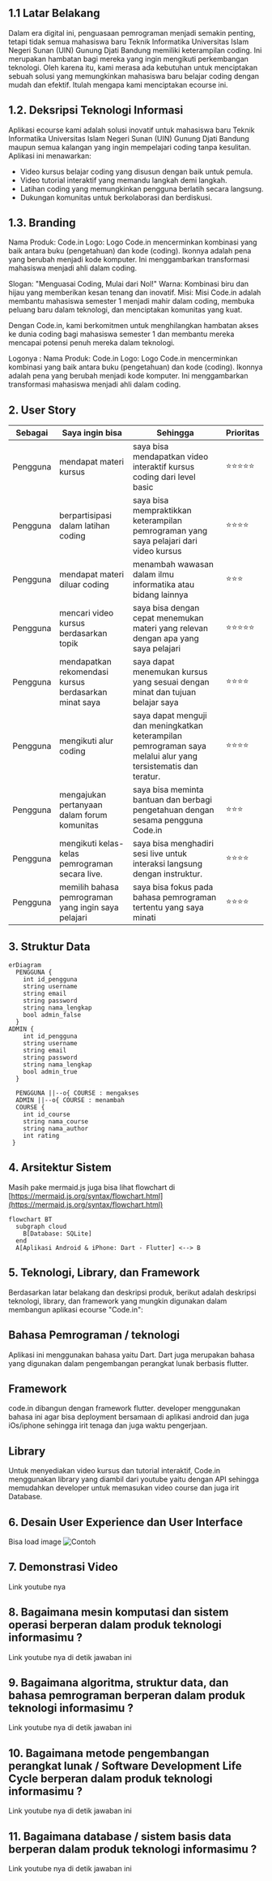 ## 1.1 Latar Belakang
Dalam era digital ini, penguasaan pemrograman menjadi semakin penting, tetapi tidak semua mahasiswa baru Teknik Informatika Universitas Islam Negeri Sunan (UIN) Gunung Djati Bandung memiliki keterampilan coding. Ini merupakan hambatan bagi mereka yang ingin mengikuti perkembangan teknologi. Oleh karena itu, kami merasa ada kebutuhan untuk menciptakan sebuah solusi yang memungkinkan mahasiswa baru belajar coding dengan mudah dan efektif. Itulah mengapa kami menciptakan ecourse ini.

## 1.2. Deksripsi Teknologi Informasi
Aplikasi ecourse kami adalah solusi inovatif untuk mahasiswa baru Teknik Informatika Universitas Islam Negeri Sunan (UIN) Gunung Djati Bandung maupun semua kalangan yang ingin mempelajari coding tanpa kesulitan. Aplikasi ini menawarkan:
- Video kursus belajar coding yang disusun dengan baik untuk pemula.
- Video tutorial interaktif yang memandu langkah demi langkah.
- Latihan coding yang memungkinkan pengguna berlatih secara langsung. 
- Dukungan komunitas untuk berkolaborasi dan berdiskusi.

## 1.3. Branding
Nama Produk: Code.in
Logo: Logo Code.in mencerminkan kombinasi yang baik antara buku (pengetahuan) dan kode (coding). Ikonnya adalah pena yang berubah menjadi kode komputer. Ini menggambarkan transformasi mahasiswa menjadi ahli dalam coding.

Slogan: "Menguasai Coding, Mulai dari Nol!"
Warna: Kombinasi biru dan hijau yang memberikan kesan tenang dan inovatif.
Misi: Misi Code.in adalah membantu mahasiswa semester 1 menjadi mahir dalam coding, membuka peluang baru dalam teknologi, dan menciptakan komunitas yang kuat.

Dengan Code.in, kami berkomitmen untuk menghilangkan hambatan akses ke dunia coding bagi mahasiswa semester 1 dan membantu mereka mencapai potensi penuh mereka dalam teknologi.

Logonya :
Nama Produk: Code.in
Logo: Logo Code.in mencerminkan kombinasi yang baik antara buku (pengetahuan) dan kode (coding). Ikonnya adalah pena yang berubah menjadi kode komputer. Ini menggambarkan transformasi mahasiswa menjadi ahli dalam coding.


## 2. User Story

Sebagai | Saya ingin bisa | Sehingga | Prioritas
---|---|---|---
Pengguna | mendapat materi kursus | saya bisa mendapatkan video interaktif kursus coding dari level basic | ⭐⭐⭐⭐⭐
Pengguna | berpartisipasi dalam latihan coding | saya bisa mempraktikkan keterampilan pemrograman yang saya pelajari dari video kursus | ⭐⭐⭐⭐
Pengguna | mendapat materi diluar coding | menambah wawasan dalam ilmu informatika atau bidang lainnya | ⭐⭐⭐
Pengguna | mencari video kursus berdasarkan topik | saya bisa dengan cepat menemukan materi yang relevan dengan apa yang saya pelajari | ⭐⭐⭐⭐⭐
Pengguna | mendapatkan rekomendasi kursus berdasarkan minat saya | saya dapat menemukan kursus yang sesuai dengan minat dan tujuan belajar saya | ⭐⭐⭐⭐
Pengguna | mengikuti alur coding | saya dapat menguji dan meningkatkan keterampilan pemrograman saya melalui alur yang tersistematis dan teratur. | ⭐⭐⭐⭐
Pengguna | mengajukan pertanyaan dalam forum komunitas | saya bisa meminta bantuan dan berbagi pengetahuan dengan sesama pengguna Code.in | ⭐⭐⭐
Pengguna | mengikuti kelas-kelas pemrograman secara live. | saya bisa menghadiri sesi live untuk interaksi langsung dengan instruktur. | ⭐⭐⭐⭐
Pengguna | memilih bahasa pemrograman yang ingin saya pelajari | saya bisa fokus pada bahasa pemrograman tertentu yang saya minati | ⭐⭐⭐⭐


## 3. Struktur Data

```mermaid
erDiagram
  PENGGUNA {
    int id_pengguna
    string username
    string email
    string password
    string nama_lengkap
    bool admin_false
  }
ADMIN {
    int id_pengguna
    string username
    string email
    string password
    string nama_lengkap
    bool admin_true
  }

  PENGGUNA ||--o{ COURSE : mengakses
  ADMIN ||--o{ COURSE : menambah
  COURSE {
    int id_course
    string nama_course
    string nama_author 
    int rating
 } 
```

## 4. Arsitektur Sistem

Masih pake mermaid.js juga bisa lihat flowchart di [https://mermaid.js.org/syntax/flowchart.html](https://mermaid.js.org/syntax/flowchart.html)

```mermaid
flowchart BT 
  subgraph cloud
    B[Database: SQLite] 
  end
  A[Aplikasi Android & iPhone: Dart - Flutter] <--> B 
```
## 5. Teknologi, Library, dan Framework

Berdasarkan latar belakang dan deskripsi produk, berikut adalah deskripsi teknologi, library, dan framework yang mungkin digunakan dalam membangun aplikasi ecourse "Code.in":

## Bahasa Pemrograman / teknologi 
Aplikasi ini menggunakan bahasa yaitu Dart. Dart juga merupakan bahasa yang digunakan dalam pengembangan perangkat lunak berbasis flutter.

## Framework 
code.in dibangun dengan framework flutter. developer menggunakan bahasa ini agar bisa deployment bersamaan di aplikasi android dan juga iOs/iphone sehingga irit tenaga dan juga waktu pengerjaan. 

## Library 
Untuk menyediakan video kursus dan tutorial interaktif, Code.in menggunakan library yang diambil dari youtube yaitu dengan API sehingga memudahkan developer untuk memasukan video course dan juga irit Database.

## 6. Desain User Experience dan User Interface

Bisa load image 
![Contoh](https://fastly.picsum.photos/id/318/536/354.jpg?hmac=Ixy-wle80nudIR_cmnF1iY2y6rMUH7_9sk-BP1fTpM8)

## 7. Demonstrasi Video

Link youtube nya

## 8. Bagaimana mesin komputasi dan sistem operasi berperan dalam produk teknologi informasimu ?

Link youtube nya di detik jawaban ini

## 9. Bagaimana algoritma, struktur data, dan bahasa pemrograman berperan dalam produk teknologi informasimu ?

Link youtube nya di detik jawaban ini

## 10. Bagaimana metode pengembangan perangkat lunak / Software Development Life Cycle berperan dalam produk teknologi informasimu ?

Link youtube nya di detik jawaban ini

## 11. Bagaimana database / sistem basis data berperan dalam produk teknologi informasimu ?

Link youtube nya di detik jawaban ini
